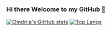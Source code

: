 ### Hi there Welcome to my GitHub 👋

<!--
**oindrila-b/oindrila-b** is a ✨ _special_ ✨ repository because its `README.md` (this file) appears on your GitHub profile.

Here are some ideas to get you started:

- 🔭 I’m currently working on ...
- 🌱 I’m currently learning ...
- 👯 I’m looking to collaborate on ...
- 🤔 I’m looking for help with ...
- 💬 Ask me about ...
- 📫 How to reach me: ...
- 😄 Pronouns: ...
- ⚡ Fun fact: ...
-->

[![Oindrila's GitHub stats](https://github-readme-stats.vercel.app/api?username=oindrila-b)](https://github.com/oindrila-b/github-readme-stats&theme=synthwave) [![Top Langs](https://github-readme-stats.vercel.app/api/top-langs/?username=oindrila-b&layout=compact)](https://github.com/oindrila-b/github-readme-stats)
